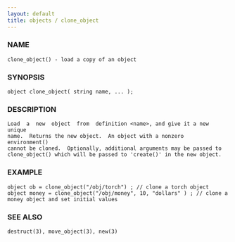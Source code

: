 ```yaml
---
layout: default
title: objects / clone_object
---
```


### NAME

    clone_object() - load a copy of an object

### SYNOPSIS

    object clone_object( string name, ... );

### DESCRIPTION

    Load  a  new  object  from  definition <name>, and give it a new unique
    name.  Returns the new object.  An object with a nonzero  environment()
    cannot be cloned.  Optionally, additional arguments may be passed to
    clone_object() which will be passed to 'create()' in the new object.

### EXAMPLE

    object ob = clone_object("/obj/torch") ; // clone a torch object
    object money = clone_object("/obj/money", 10, "dollars" ) ; // clone a money object and set initial values

### SEE ALSO

    destruct(3), move_object(3), new(3)

